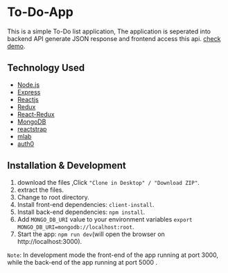 # To-Do-App

 This is a simple To-Do list application, The application is seperated into backend API generate JSON response and frontend access this api.
 [check demo](https://to-do-app-562.herokuapp.com/).
 
 
 ## Technology Used
 
 - [Node.js](https://nodejs.org/en/)
 - [Express](https://expressjs.com/)
 - [Reactjs](https://reactjs.org/)
 - [Redux](https://redux.js.org/)
 - [React-Redux](https://react-redux.js.org/)
 - [MongoDB](https://www.mongodb.com/)
 - [reactstrap](https://reactstrap.github.io/)
 - [mlab](https://mlab.com/)
 - [auth0](https://auth0.com//)
 
 ## Installation & Development
 

 1. download the files ,Click `"Clone in Desktop" / "Download ZIP"`.
 2. extract the files.
 3. Change to root directory.
 4. Install front-end dependencies: `client-install`.
 5. Install back-end dependencies: `npm install`.
 6. Add `MONGO_DB_URI` value to your environment variables `export MONGO_DB_URI=mongodb://localhost:root`. 
 7. Start the app: `npm run dev`(will open the browser on http://localhost:3000).


`Note`: 
In development mode the front-end of the app running at port 3000, while the back-end of the app running at port 5000 .
